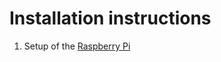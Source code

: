 Installation instructions
=========================

1. Setup of the [Raspberry Pi][rpi]





[rpi]: raspberry-pi.md
